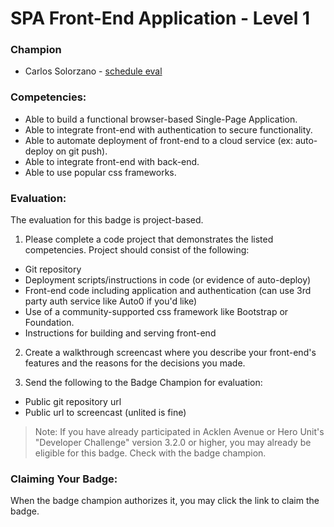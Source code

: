 # SPA Front-End Application - Level 1

### Champion

- Carlos Solorzano - [schedule eval](https://calendly.com/carlos-solorzano/30min)

### Competencies:

- Able to build a functional browser-based Single-Page Application.
- Able to integrate front-end with authentication to secure functionality.
- Able to automate deployment of front-end to a cloud service (ex: auto-deploy on git push).
- Able to integrate front-end with back-end.
- Able to use popular css frameworks.

### Evaluation:

The evaluation for this badge is project-based.

1. Please complete a code project that demonstrates the listed competencies. Project should consist of the following:

- Git repository
- Deployment scripts/instructions in code (or evidence of auto-deploy)
- Front-end code including application and authentication (can use 3rd party auth service like Auto0 if you'd like)
- Use of a community-supported css framework like Bootstrap or Foundation.
- Instructions for building and serving front-end

2. Create a walkthrough screencast where you describe your front-end's features and the reasons for the decisions you made.

3. Send the following to the Badge Champion for evaluation:

- Public git repository url
- Public url to screencast (unlited is fine)

> Note: If you have already participated in Acklen Avenue or Hero Unit's "Developer Challenge" version 3.2.0 or higher, you may already be eligible for this badge. Check with the badge champion.

### Claiming Your Badge:

When the badge champion authorizes it, you may click the link to claim the badge.
